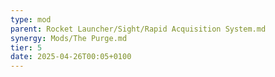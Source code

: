 ```yaml
---
type: mod
parent: Rocket Launcher/Sight/Rapid Acquisition System.md
synergy: Mods/The Purge.md
tier: 5
date: 2025-04-26T00:05+0100
---
```

